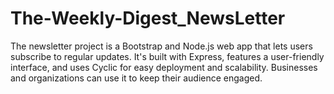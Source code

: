 # The-Weekly-Digest_NewsLetter
The newsletter project is a Bootstrap and Node.js web app that lets users subscribe to regular updates. It's built with Express, features a user-friendly interface, and uses Cyclic for easy deployment and scalability. Businesses and organizations can use it to keep their audience engaged.
